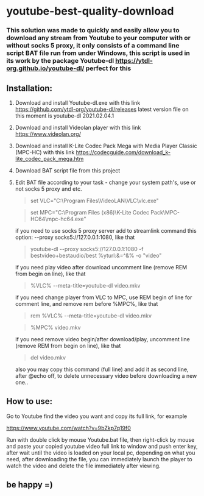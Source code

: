 # youtube-best-quality-download

### This solution was made to quickly and easily allow you to download any stream from Youtube to your computer with or without socks 5 proxy, it only consists of a command line script BAT file run from under Windows, this script is used in its work by the package Youtube-dl https://ytdl-org.github.io/youtube-dl/ perfect for this

## Installation:
1. Download and install Youtube-dl.exe with this link https://github.com/ytdl-org/youtube-dl/releases  latest version file on this moment is youtube-dl 2021.02.04.1

2. Download and install Videolan player with this link https://www.videolan.org/ 

3. Download and install K-Lite Codec Pack Mega with Media Player Classic (MPC-HC) with this link https://codecguide.com/download_k-lite_codec_pack_mega.htm

4. Download BAT script file from this project
6. Edit BAT file according to your task - change your system path's, use or not socks 5 proxy and etc.

   >set VLC="C:\Program Files\VideoLAN\VLC\vlc.exe"
   
   >set MPC="C:\Program Files (x86)\K-Lite Codec Pack\MPC-HC64\mpc-hc64.exe"

   if you need to use socks 5 proxy server add to streamlink command this option: --proxy socks5://127.0.0.1:1080, like that
   
   >youtube-dl --proxy socks5://127.0.0.1:1080 -f bestvideo+bestaudio/best %yturl:&=^&% -o "video"
   
   if you need play video after download uncomment line (remove REM from begin on line), like that
   
   >%VLC% --meta-title=youtube-dl video.mkv

   if you need change player from VLC to MPC, use REM begin of line for comment line, and remove rem before %MPC%, like that
   
   >rem %VLC% --meta-title=youtube-dl video.mkv
   
   >%MPC% video.mkv
   
   if you need remove video begin/after download/play, uncomment line (remove REM from begin on line), like that
   
   >del video.mkv
  
   also you may copy this command (full line) and add it as second line, after @echo off, to delete unnecessary video before downloading a new one.. 



## How to use:

Go to Youtube find the video you want and copy its full link, for example 

https://www.youtube.com/watch?v=9bZkp7q19f0 

Run with double click by mouse Youtube.bat file, then right-click by mouse and paste your copied youtube video full link to window and push enter key, after wait until the video is loaded on your local pc, depending on what you need, after downloading the file, you can immediately launch the player to watch the video and delete the file immediately after viewing.

## be happy =)
